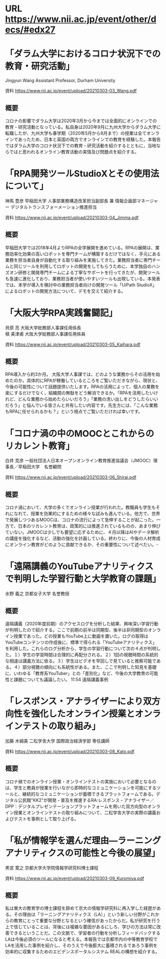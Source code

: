 # URL https://www.nii.ac.jp/event/other/decs/#edx27

# 「ダラム大学におけるコロナ状況下での教育・研究活動」
Jingyun Wang Assistant Professor, Durham University

資料 https://www.nii.ac.jp/event/upload/20210303-03_Wang.pdf

## 概要
コロナの影響でダラム大学は2020年3月から今までは全面的にオンラインでの教育・研究活動となっている。私自身は2020年9月に九州大学からダラム大学に転職したが、九州大学も春学期（2020年5月から8月まで）の授業は全てオンラインであったため、日本と英国の両方でオンラインでの教育を経験した。本報告ではダラム大学のコロナ状況下での教育・研究活動を紹介するとともに，当地ならではと思われるオンライン教育活動の実情及び問題点を紹介する。


# 「RPA開発ツールStudioXとその使用法について」
神馬 豊彦 早稲田大学 人事部業務構造改革担当副部長 兼 情報企画部マネージャー デジタルトランスフォーメーション推進担当

資料 https://www.nii.ac.jp/event/upload/20210303-04_Jimma.pdf

## 概要
早稲田大学では2018年4月よりRPAの全学展開を進めている。RPAの展開は、業務効率化効果の高いロボットを専門チームが構築するだけではなく、手元にある業務を担当者自身が自動化する取り組みを実施してきた。業務担当者に専門チームと同じツールを利用してロボットの開発をしてもらうために、本学独自のハンズオン研修と開発専門チームによる丁寧なサポートを行ってきたが、開発ツールも急速に進化しており、業務担当者が使いやすいツールも出現している。本発表では、本学が導入を検討中の業務担当者向けの開発ツール「UiPath StudioX」によるロボットの開発方法について、デモを交えて紹介する。


# 「大阪大学RPA実践奮闘記」
貝原 亮 大阪大学総務部人事課任用係長<br>
槙 美津甫 大阪大学総務部人事課任用係員

資料 https://www.nii.ac.jp/event/upload/20210303-05_Kaihara.pdf

## 概要
RPA導入から約3か月。 大阪大学人事課では、どのような業務からその活用を始めたのか。具体的にRPAが稼働しているところをご覧いただきながら、現状と、今後の可能性について話題提供いたします。RPAの活用によって、個人の業務を楽にするだけでなく、組織間の無駄をどう解消できるか。「RPAを活用したいけれど、どんな業務から始めたらいいだろう」「業務の洗い出しをどうしたらいいだろう」と悩んでいる皆さんと共有したい内容です。先生方には、「こんな業務もRPAに任せられるかも？」という視点でご覧いただければ幸いです。


# 「コロナ渦の中のMOOCとこれからのリカレント教育」
白井 克彦 一般社団法人日本オープンオンライン教育推進協議会（JMOOC）理事長／早稲田大学　名誉顧問

資料 https://www.nii.ac.jp/event/upload/20210303-06_Shirai.pdf

## 概要
コロナ渦において、大学の多くでオンライン授業が行われた。教職員も学生もそれになれて、授業を効果的にするための様々な試みも進んでいる。他方で、世界で発展しつつあるMOOCは、コロナの流行によって急伸することが起こった。一方で、日本のリカレント教育は、政策的には推進されているものの、あまり伸びていない。JMOOCは少しでも要望に応ずるために、４月以降はAIやデータ解析の講座を強化するなど、活動の強化を計画している。終わりに、今後の人材育成にオンライン教育がどのように貢献できるか、その重要性について述べたい。-


# 「遠隔講義のYouTubeアナリティクスで判明した学習行動と大学教育の課題」
水野 義之 京都女子大学 名誉教授

## 概要
遠隔講義（2020年度前期）のアクセスログを分析した結果、興味深い学習行動が判明したので紹介する。ここで前期の前半は同期型、後半は非同期型のオンライン授業であった。どの授業もYouTube上に動画を置いた。ログの取得はYouTubeコンテンツの作成後に、標準で得られる「YouTubeアナリティクス」を利用した。これらのログ分析から、学生の学習行動について次の４点が判明した。１）学生の学習時間は合理的に再配分される。２）1回の視聴時間の系統的な相違は講義方法に依る。３）学生はビデオを早回しで見ていると推察可能である。４）部分視聴の傾向にも系統性がある。また、ここで判明した知見を基礎に、いわゆる「教育系YouTuber」との「差別化」など、今後の大学教育の可能性と課題についても議論したい。
11:54 遠隔講義事例
# 「レスポンス・アナライザーにより双方向性を強化したオンライン授業とオンラインテストの取り組み」
加藤 木綿美 二松学舎大学 国際政治経済学部 専任講師

資料 https://www.nii.ac.jp/event/upload/20210303-08_Kato.pdf

## 概要
コロナ禍でのオンライン授業・オンラインテストの実施において必要となるのは、学生と教員が授業を行いながら即時的なコミュニケーションを可能にするツールと、継続的なコミュニケーションが蓄積できるプラットフォームである。デジタル公民館"KK2"が開発・普及を推進するRA:レスポンス・アナライザー／DPP：デジタルプレゼンテーションプラットフォームを用いた双方向型のオンライン授業とオンラインテストの取り組みについて、二松学舎大学の実際の講義およびテストを事例として取り上げる。


# 「私が情報学を選んだ理由―ラーニングアナリティクスの可能性と今後の展望」
黒宮 寛之 京都大学大学院情報学研究科博士課程

資料 https://www.nii.ac.jp/event/upload/20210303-09_Kuromiya.pdf

## 概要
私は東大の教育学の博士課程を辞めて京大の情報学研究科に再入学した経歴がある。その理由は「ラーニングアナリティクス（LA）」という新しい分野がこれからの教育にとって重要な分野となるという確信があったからだ。私が研究を行う上で信じていることは、背後には複雑な要因があるにしろ、学びの方法は常に改善できるということだ。この文脈で、学習者の行動を分析しフィードバックするLAは今後必須のツールになると考える。本報告では京都市内の中等教育学校でLAを活用した事例を紹介し、そのうえで今後膨大に蓄積されるであろう事例を効率的に収集するためのエビデンスポータルシステム REALの構想を紹介する。
